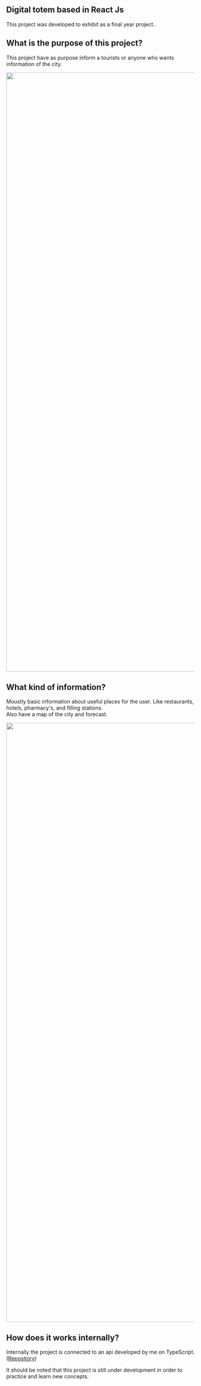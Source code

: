 <h2>Digital totem based in React Js</h2>
<p>This project was developed to exhibit as a final year project..</p>
<h2>What is the purpose of this project?</h2>
<p>This project have as purpose inform a tourists or anyone who wants information of the city.</p>
<img src="https://cdn.discordapp.com/attachments/843000775550042126/939225052199653406/unknown.png" width="1600px">
<h2>What kind of information?</h2>
<p>Moustly basic information about useful places for the user. Like restaurants, hotels, pharmacy's, and filling stations.<br />
    Also have a map of the city and forecast.
</p>
<img src="https://cdn.discordapp.com/attachments/843000775550042126/939224846611648562/unknown.png" width="1600px">
<h2>How does it works internally?</h2>
<p>Internally the project is connected to an api developed by me on TypeScript.(<a href="https://github.com/AgustinGalante19/typescript-totem-api">Repository</a>)</p>
<p>It should be noted that this project is still under development in order to practice and learn new concepts.</p>
